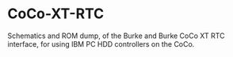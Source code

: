 # CoCo-XT-RTC
Schematics and ROM dump, of the Burke and Burke CoCo XT RTC interface, for using IBM PC HDD controllers on the CoCo.
